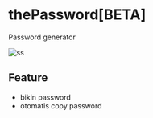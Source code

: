 # thePassword[BETA]
Password generator

![ss](https://i.ibb.co/N64nZfL/beta.png)

## Feature
- bikin password
- otomatis copy password
